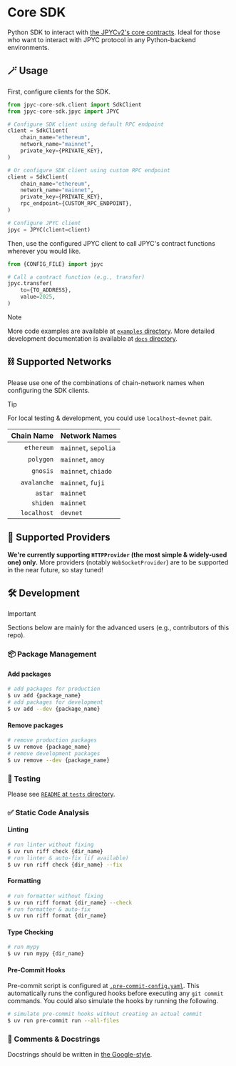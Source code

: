 # Core SDK

Python SDK to interact with [the JPYCv2's core contracts](https://github.com/jcam1/JPYCv2/blob/main/contracts/v1/FiatTokenV1.sol). Ideal for those who want to interact with JPYC protocol in any Python-backend environments.

## 🪄 Usage

First, configure clients for the SDK.

```py
from jpyc-core-sdk.client import SdkClient
from jpyc-core-sdk.jpyc import JPYC

# Configure SDK client using default RPC endpoint
client = SdkClient(
    chain_name="ethereum",
    network_name="mainnet",
    private_key={PRIVATE_KEY},
)

# Or configure SDK client using custom RPC endpoint
client = SdkClient(
    chain_name="ethereum",
    network_name="mainnet",
    private_key={PRIVATE_KEY},
    rpc_endpoint={CUSTOM_RPC_ENDPOINT},
)

# Configure JPYC client
jpyc = JPYC(client=client)
```

Then, use the configured JPYC client to call JPYC's contract functions wherever you would like.

```py
from {CONFIG_FILE} import jpyc

# Call a contract function (e.g., transfer)
jpyc.transfer(
    to={TO_ADDRESS},
    value=2025,
)
```

> [!NOTE]  
> More code examples are available at [`examples` directory](./examples/).
> More detailed development documentation is available at [`docs` directory](../../docs/core/).

## ⛓️ Supported Networks

Please use one of the combinations of chain-network names when configuring the SDK clients.

> [!TIP]
> For local testing & development, you could use `localhost`-`devnet` pair.

|  Chain Name | Network Names        |
| ----------: | :------------------- |
|  `ethereum` | `mainnet`, `sepolia` |
|   `polygon` | `mainnet`, `amoy`    |
|    `gnosis` | `mainnet`, `chiado`  |
| `avalanche` | `mainnet`, `fuji`    |
|     `astar` | `mainnet`            |
|    `shiden` | `mainnet`            |
| `localhost` | `devnet`             |

## 💬 Supported Providers

**We're currently supporting `HTTPProvider` (the most simple & widely-used one) only.** More providers (notably `WebSocketProvider`) are to be supported in the near future, so stay tuned!

## 🛠 Development

> [!IMPORTANT]
> Sections below are mainly for the advanced users (e.g., contributors of this repo).

### 📦 Package Management

#### Add packages

```sh
# add packages for production
$ uv add {package_name}
# add packages for development
$ uv add --dev {package_name}
```

#### Remove packages

```sh
# remove production packages
$ uv remove {package_name}
# remove development packages
$ uv remove --dev {package_name}
```

### 🔎 Testing

Please see [`README` at `tests` directory](../../tests/README.md).

### ✅ Static Code Analysis

#### Linting

```sh
# run linter without fixing
$ uv run riff check {dir_name}
# run linter & auto-fix (if available)
$ uv run riff check {dir_name} --fix
```

#### Formatting

```sh
# run formatter without fixing
$ uv run riff format {dir_name} --check
# run formatter & auto-fix
$ uv run riff format {dir_name}
```

#### Type Checking

```sh
# run mypy
$ uv run mypy {dir_name}
```

#### Pre-Commit Hooks

Pre-commit script is configured at [`.pre-commit-config.yaml`](../../.pre-commit-config.yaml). This automatically runs the configured hooks before executing any `git commit` commands. You could also simulate the hooks by running the following.

```sh
# simulate pre-commit hooks without creating an actual commit
$ uv run pre-commit run --all-files
```

### 📝 Comments & Docstrings

Docstrings should be written in [the Google-style](https://google.github.io/styleguide/pyguide.html#38-comments-and-docstrings).
